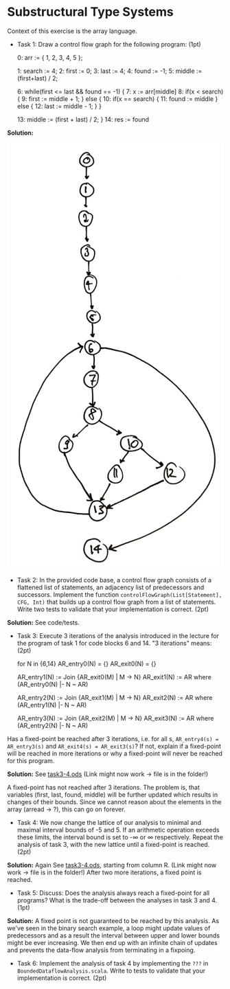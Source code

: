 # Substructural Type Systems

Context of this exercise is the array language.

- Task 1: Draw a control flow graph for the following program: (1pt)

     0: arr := { 1, 2, 3, 4, 5 };

     1: search := 4;
     2: first := 0;
     3: last := 4;
     4: found := -1;
     5: middle := (first+last) / 2;

     6: while(first <= last && found == -1) {
     7:   x := arr[middle]
     8:   if(x < search) {
     9:     first := middle + 1;
          } else {
    10:     if(x == search) {
    11:       found := middle
            } else {
    12:       last := middle - 1;
            }
          }

    13:   middle := (first + last) / 2;
        }
    14: res := found

**Solution:**

![CFG](./cfg.png)


- Task 2: In the provided code base, a control flow graph consists of a flattened list of statements, an adjacency list of predecessors and successors. Implement the function `controlFlowGraph(List[Statement], CFG, Int)` that builds up a control flow graph from a list of statements. Write two tests to validate that your implementation is correct. (2pt)

**Solution:**
See code/tests.

- Task 3: Execute 3 iterations of the analysis introduced in the lecture for the program of task 1 for code blocks 6 and 14. "3 iterations" means: (2pt)

    for N in {6,14}
    AR_entry0(N) = {}
    AR_exit0(N) = {}

    AR_entry1(N) := Join {AR_exit0(M) | M -> N}
    AR_exit1(N) := AR where (AR_entry0(N) |- N ~ AR)

    AR_entry2(N) := Join {AR_exit1(M) | M -> N}
    AR_exit2(N) := AR where (AR_entry1(N) |- N ~ AR)

    AR_entry3(N) := Join {AR_exit2(M) | M -> N}
    AR_exit3(N) := AR where (AR_entry2(N) |- N ~ AR)

Has a fixed-point be reached after 3 iterations, i.e. for all s, `AR_entry4(s) = AR_entry3(s)` and `AR_exit4(s) = AR_exit3(s)`?
If not, explain if a fixed-point will be reached in more iterations or why a fixed-point will never be reached for this program.

**Solution:**
See [task3-4.ods](task3-4.ods) (Link might now work -> file is in the folder!)

A fixed-point has not reached after 3 iterations.
The problem is, that variables (first, last, found, middle) will be further updated which results in changes of their bounds.
Since we cannot reason about the elements in the array (arread -> ?), this can go on forever.


- Task 4: We now change the lattice of our analysis to minimal and maximal interval bounds of -5 and 5. If an arithmetic operation exceeds these limits, the interval bound is set to -∞ or ∞ respectively. Repeat the analysis of task 3, with the new lattice until a fixed-point is reached. (2pt)

**Solution:**
Again See [task3-4.ods](task3-4.ods), starting from column R. (Link might now work -> file is in the folder!)
After two more iterations, a fixed point is reached.

- Task 5: Discuss: Does the analysis always reach a fixed-point for all programs? What is the trade-off between the analyses in task 3 and 4. (1pt)

**Solution:**
A fixed point is not guaranteed to be reached by this analysis.
As we've seen in the binary search example, a loop might update values 
of predecessors and as a result the interval between upper and lower 
bounds might be ever increasing.
We then end up with an infinite chain of updates and prevents the 
data-flow analysis from terminating in a fixpoing. 


- Task 6: Implement the analysis of task 4 by implementing the `???` in `BoundedDataflowAnalysis.scala`. Write to tests to validate that your implementation is correct. (2pt)
